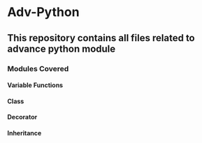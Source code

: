 # Adv-Python
## This repository contains all files related to advance python module
### Modules Covered
#### Variable Functions
#### Class
#### Decorator
#### Inheritance




